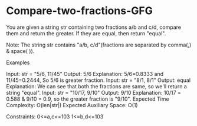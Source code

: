 # Compare-two-fractions-GFG
You are given a string str containing two fractions a/b and c/d, compare them and return the greater. If they are equal, then return "equal".

Note: The string str contains "a/b, c/d"(fractions are separated by comma(,) & space( )). 

Examples

Input: str = "5/6, 11/45"
Output: 5/6
Explanation: 5/6=0.8333 and 11/45=0.2444, So 5/6 is greater fraction.
Input: str = "8/1, 8/1"
Output: equal
Explanation: We can see that both the fractions are same, so we'll return a string "equal".
Input: str = "10/17, 9/10"
Output: 9/10
Explanation: 10/17 = 0.588 & 9/10 = 0.9, so the greater fraction is "9/10".
Expected Time Complexity: O(len|str|)
Expected Auxiliary Space: O(1)

Constraints:
0<=a,c<=103
1<=b,d<=103
